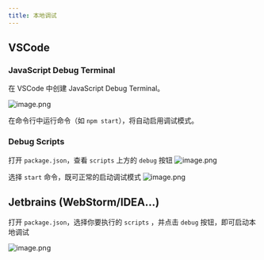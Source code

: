 ```yaml
---
title: 本地调试
---
```


  ## VSCode
### JavaScript Debug Terminal
在 VSCode 中创建 JavaScript Debug Terminal。
​

![image.png](https://cdn.nlark.com/yuque/0/2021/png/98602/1622789601759-d2634846-49f7-4487-be6f-0dc9e5f80082.png#clientId=u3a1b2f6d-ebe0-4&from=paste&height=192&id=p5BOe&margin=%5Bobject%20Object%5D&name=image.png&originHeight=192&originWidth=375&originalType=binary&size=31856&status=done&style=none&taskId=u7286159b-9369-4d17-8a6a-c43a6f52556&width=375)


在命令行中运行命令（如 `npm start`），将自动启用调试模式。


### Debug Scripts


打开 `package.json`，查看 `scripts` 上方的 `debug` 按钮
![image.png](https://cdn.nlark.com/yuque/0/2021/png/98602/1622789617835-64b2099a-6b94-41c4-81fa-4f0bb0763ebb.png#clientId=u7ee4f0d0-4c66-4&from=paste&height=225&id=u459844f5&margin=%5Bobject%20Object%5D&name=image.png&originHeight=225&originWidth=565&originalType=binary&size=26636&status=done&style=none&taskId=u3838b111-c93e-41e0-81ce-01c1bdd6ad4&width=565)


选择 `start` 命令，既可正常的启动调试模式
![image.png](https://cdn.nlark.com/yuque/0/2021/png/98602/1622789623261-57851b50-421e-45fa-9dd9-95ac7d48776e.png#clientId=u7ee4f0d0-4c66-4&from=paste&height=170&id=ue315d401&margin=%5Bobject%20Object%5D&name=image.png&originHeight=170&originWidth=427&originalType=binary&size=19905&status=done&style=none&taskId=u8b079aa2-8376-4014-b48b-ed27ef66da6&width=427)
## Jetbrains (WebStorm/IDEA...)


打开 `package.json`，选择你要执行的 `scripts` ，并点击 `debug` 按钮，即可启动本地调试


![image.png](https://cdn.nlark.com/yuque/0/2021/png/98602/1622789628840-eb403a2a-a864-4fd6-8f57-3f576c9b3417.png#clientId=u7ee4f0d0-4c66-4&from=paste&height=176&id=uc2a06ce8&margin=%5Bobject%20Object%5D&name=image.png&originHeight=176&originWidth=548&originalType=binary&size=28656&status=done&style=none&taskId=ucb4c5c34-6e56-47c9-a724-4ed700dce9d&width=548)